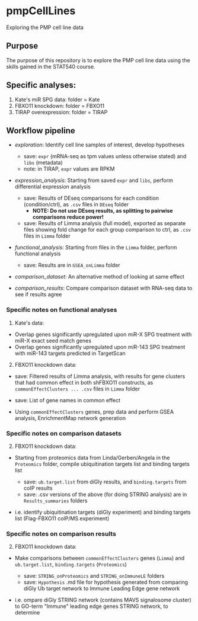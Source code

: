 # pmpCellLines  
Exploring the PMP cell line data  

## Purpose  
The purpose of this repository is to explore the PMP cell line data using the skills gained in the STAT540 course.  

## Specific analyses:

1. Kate's miR SPG data: folder = Kate
2. FBXO11 knockdown: folder = FBXO11
3. TIRAP overexpression: folder = TIRAP


## Workflow pipeline
* _exploration_: Identify cell line samples of interest, develop hypotheses 
    - save: `expr` (mRNA-seq as tpm values unless otherwise stated) and `libs` (metadata)  
    - note: in TIRAP, `expr` values are RPKM

* _expression_analysis_: Starting from saved `expr` and `libs`, perform differential expression analysis  
    - save: Results of DEseq comparisons for each condition (condition/ctrl), as `.csv` files in `DEseq` folder  
        - __NOTE: Do not use DEseq results, as splitting to pairwise comparisons reduce power!__
    - save: Results of Limma analysis (full model), exported as separate files showing fold change for each group comparison to ctrl, as `.csv` files in `Limma` folder
    
* _functional_analysis_: Starting from files in the `Limma` folder, perform functional analysis  
    - save: Results are in `GSEA_onLimma` folder

* _comparison_dataset_: An alternative method of looking at same effect
    
* _comparison_results_: Compare comparison dataset with RNA-seq data to see if results agree
    



### Specific notes on functional analyses  
1. Kate's data:

* Overlap genes significantly upregulated upon miR-X SPG treatment with  miR-X exact seed match genes  
* Overlap genes significantly upregulated upon miR-143 SPG treatment with miR-143 targets predicted in TargetScan 


2. FBXO11 knockdown data:

  * save: Filtered results of Limma analysis, with results for gene clusters that had common effect in both shFBXO11 constructs, as `commonEffectClusters ... .csv` files in `Limma` folder
  * save: List of gene names in common effect

* Using `commonEffectClusters` genes, prep data and perform GSEA analysis, EnrichmentMap network generation

### Specific notes on comparison datasets 
2.  FBXO11 knockdown data:

* Starting from proteomics data from Linda/Gerben/Angela in the `Proteomics` folder, compile ubiquitination targets list and binding targets list
  * save: `ub.target.list` from diGly results, and `binding.targets` from coIP results
  * save: .csv versions of the above (for doing STRING analysis) are in `Results_summaries` folders

* i.e. identify ubiquitination targets (diGly experiment) and binding targets list (Flag-FBXO11 coIP/MS experiment)

### Specific notes on comparison results  
2.  FBXO11 knockdown data:

* Make comparisons between `commonEffectClusters` genes (`Limma`) and `ub.target.list`, `binding.targets` (`Proteomics`)
  * save: `STRING_onProteomics` and `STRING_onImmuneLE` folders
  * save: `Hypothesis` .md file for hypothesis generated from comparing diGly Ub target network to Immune Leading Edge gene network  

* i.e. ompare diGly STRING network (contains MAVS signalosome cluster) to GO-term "Immune" leading edge genes STRING network, to determine

